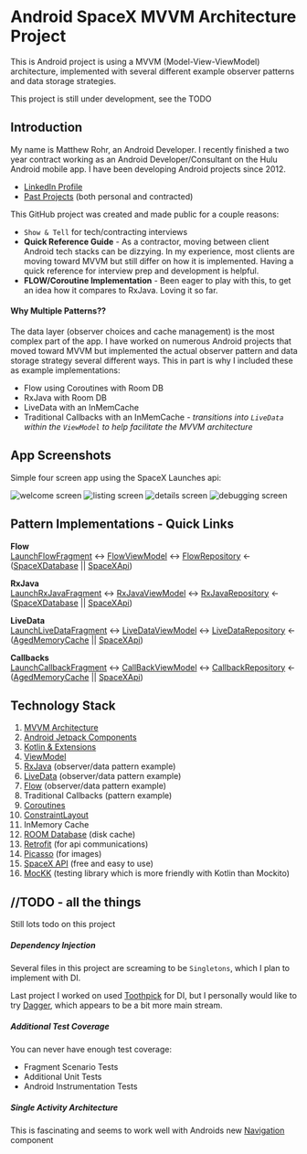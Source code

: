 Android SpaceX MVVM Architecture Project
========================================

This is Android project is using a MVVM (Model-View-ViewModel)
architecture, implemented with several different example observer patterns and data storage strategies.

This project is still under development, see the TODO


Introduction
------------

My name is Matthew Rohr, an Android Developer. I recently finished a two
year contract working as an Android Developer/Consultant on the Hulu
Android mobile app. I have been developing Android projects since 2012.
* [LinkedIn Profile](https://www.linkedin.com/in/matthew-r-rohr/)
* [Past Projects](https://www.firstcenturythinking.com/projects/mobile-app-projects)
(both personal and contracted)

This GitHub project was created and made public for a couple reasons:
* `Show & Tell` for tech/contracting interviews
* **Quick Reference Guide** - As a contractor, moving between client Android tech stacks can be dizzying. In my experience, most
  clients are moving toward MVVM but still differ on how it is implemented.  Having a quick reference for interview prep and development is helpful.
* **FLOW/Coroutine Implementation** - Been eager to play with this, to get an idea how it compares to RxJava.  Loving it so far.

#### Why Multiple Patterns??
The data layer (observer choices and cache management) is the most complex part of the app. I
have worked on numerous Android projects that moved toward MVVM but
implemented the actual observer pattern and data storage strategy several different ways.  This
in part is why I included these as example implementations:
* Flow using Coroutines with Room DB
* RxJava with Room DB
* LiveData with an InMemCache
* Traditional Callbacks with an InMemCache - *transitions into `LiveData` within the `ViewModel` to help facilitate the MVVM architecture*


App Screenshots
---------------
Simple four screen app using the SpaceX Launches api:

![welcome screen](screenshots/data_tier_selection.png "Select a data tier")
![listing screen](screenshots/launch_list.png "SpaceX launches")
![details screen](screenshots/launch_details.png "Launch details")
![debugging screen](screenshots/debugging.png "Manual data debugging")


Pattern Implementations - Quick Links
-------------------------------------

**Flow**  
[LaunchFlowFragment](app/src/main/java/com/fct/mvvm/views/LaunchFlowFragment.kt) <->
[FlowViewModel](app/src/main/java/com/fct/mvvm/viewmodels/FlowViewModel.kt) <->
[FlowRepository](app/src/main/java/com/fct/mvvm/data/repository/FlowRepository.kt) <-
([SpaceXDatabase](app/src/main/java/com/fct/mvvm/data/database/SpaceXDatabase.kt) ||
[SpaceXApi](app/src/main/java/com/fct/mvvm/api/SpaceXApi.kt))

**RxJava**  
[LaunchRxJavaFragment](app/src/main/java/com/fct/mvvm/views/LaunchRxJavaFragment.kt) <->
[RxJavaViewModel](app/src/main/java/com/fct/mvvm/viewmodels/RxJavaViewModel.kt) <->
[RxJavaRepository](app/src/main/java/com/fct/mvvm/data/repository/RxJavaRepository.kt) <-
([SpaceXDatabase](app/src/main/java/com/fct/mvvm/data/database/SpaceXDatabase.kt) ||
[SpaceXApi](app/src/main/java/com/fct/mvvm/api/SpaceXApi.kt))

**LiveData**  
[LaunchLiveDataFragment](app/src/main/java/com/fct/mvvm/views/LaunchLiveDataFragment.kt) <->
[LiveDataViewModel](app/src/main/java/com/fct/mvvm/viewmodels/LiveDataViewModel.kt) <->
[LiveDataRepository](app/src/main/java/com/fct/mvvm/data/repository/LiveDataRepository.kt) <-
([AgedMemoryCache](app/src/main/java/com/fct/mvvm/data/repository/AgedMemoryCache.kt) ||
[SpaceXApi](app/src/main/java/com/fct/mvvm/api/SpaceXApi.kt))

**Callbacks**  
[LaunchCallbackFragment](app/src/main/java/com/fct/mvvm/views/LaunchCallbackFragment.kt) <->
[CallBackViewModel](app/src/main/java/com/fct/mvvm/viewmodels/CallBackViewModel.kt) <->
[CallbackRepository](app/src/main/java/com/fct/mvvm/data/repository/CallbackRepository.kt) <-
([AgedMemoryCache](app/src/main/java/com/fct/mvvm/data/repository/AgedMemoryCache.kt) ||
[SpaceXApi](app/src/main/java/com/fct/mvvm/api/SpaceXApi.kt))  


Technology Stack
----------------
1. [MVVM Architecture](https://developer.android.com/jetpack/guide)
2. [Android Jetpack Components](https://developer.android.com/jetpack)
3. [Kotlin & Extensions](https://developer.android.com/kotlin)
4. [ViewModel](https://developer.android.com/topic/libraries/architecture/viewmodel)
5. [RxJava](https://github.com/ReactiveX/RxJava) (observer/data pattern example)
6. [LiveData](https://developer.android.com/topic/libraries/architecture/livedata) (observer/data pattern example)
7. [Flow](https://developer.android.com/reference/java/util/concurrent/Flow?hl=en) (observer/data pattern example)
8. Traditional Callbacks (pattern example)
9. [Coroutines](https://kotlinlang.org/docs/reference/coroutines-overview.html)
10. [ConstraintLayout](https://developer.android.com/training/constraint-layout)
11. InMemory Cache
12. [ROOM Database](https://developer.android.com/topic/libraries/architecture/room) (disk cache)
13. [Retrofit](https://square.github.io/retrofit/) (for api communications)
14. [Picasso](https://square.github.io/picasso/) (for images)
15. [SpaceX API](https://docs.spacexdata.com/) (free and easy to use)
16. [MocKK](https://mockk.io/) (testing library which is more friendly with Kotlin than Mockito)

//TODO - all the things
-----------------------

Still lots todo on this project

##### Dependency Injection
Several files in this project are screaming to be `Singletons`, which I plan to implement with DI.

Last project I worked on used
[Toothpick](https://github.com/stephanenicolas/toothpick/) for DI, but I
personally would like to try
[Dagger](https://developer.android.com/training/dependency-injection/dagger-android),
which appears to be a bit more main stream.

##### Additional Test Coverage
You can never have enough test coverage:
* Fragment Scenario Tests
* Additional Unit Tests
* Android Instrumentation Tests

##### Single Activity Architecture
This is fascinating and seems to work well with Androids new [Navigation](https://developer.android.com/guide/navigation) component
